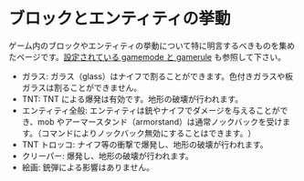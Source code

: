 # ブロックとエンティティの挙動

ゲーム内のブロックやエンティティの挙動について特に明言するべきものを集めたページです。[設定されている gamemode と gamerule](https://www.notion.so/gamemode-gamerule-8d5d00d4a7324c0ea45423d1ece0c646?pvs=21) も参照して下さい。

- ガラス: ガラス（glass）はナイフで割ることができます。色付きガラスや板ガラスは割ることができません。
- TNT: TNT による爆発は有効です。地形の破壊が行われます。
- エンティティ全般: エンティティは銃やナイフでダメージを与えることができ、mob やアーマースタンド（armorstand）は通常ノックバックを受けます。（コマンドによりノックバック無効にすることはできます。⁠）
- TNT トロッコ: ナイフ等の衝撃で爆発し、地形の破壊が行われます。
- クリーパー: 爆発し、地形の破壊が行われます。
- 絵画: 銃弾による影響はありません。
